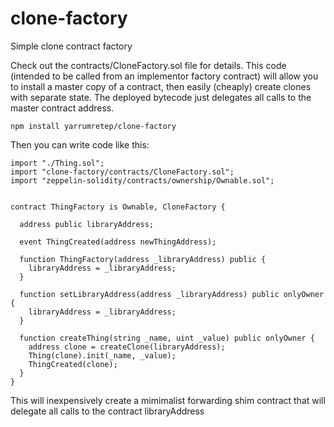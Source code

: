 # clone-factory
Simple clone contract factory


Check out the contracts/CloneFactory.sol file for details.  This code (intended to be called from an implementor factory contract)
will allow you to install a master copy of a contract, then easily (cheaply) create clones with separate state.  The deployed bytecode
just delegates all calls to the master contract address.

`npm install yarrumretep/clone-factory`

Then you can write code like this:
```
import "./Thing.sol";
import "clone-factory/contracts/CloneFactory.sol";
import "zeppelin-solidity/contracts/ownership/Ownable.sol";


contract ThingFactory is Ownable, CloneFactory {

  address public libraryAddress;

  event ThingCreated(address newThingAddress);

  function ThingFactory(address _libraryAddress) public {
    libraryAddress = _libraryAddress;
  }

  function setLibraryAddress(address _libraryAddress) public onlyOwner {
    libraryAddress = _libraryAddress;
  }

  function createThing(string _name, uint _value) public onlyOwner {
    address clone = createClone(libraryAddress);
    Thing(clone).init(_name, _value);
    ThingCreated(clone);
  }
}
```

This will inexpensively create a mimimalist forwarding shim contract that will delegate all calls to the contract libraryAddress

